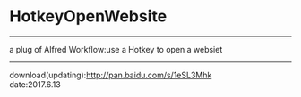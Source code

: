 # HotkeyOpenWebsite

---
a plug of Alfred Workflow:use a Hotkey to open a websiet

---
download(updating):http://pan.baidu.com/s/1eSL3Mhk  
date:2017.6.13
